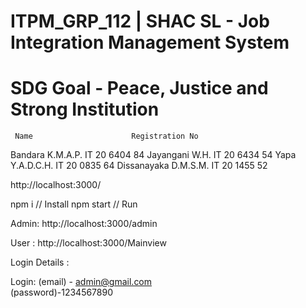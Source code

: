 # ITPM_GRP_112 | SHAC SL - Job Integration Management System
# SDG Goal - Peace, Justice and Strong Institution
     Name	                   Registration No
Bandara K.M.A.P.	             IT 20 6404 84
Jayangani W.H.                 IT 20 6434 54
Yapa Y.A.D.C.H.                IT 20 0835 64
Dissanayaka D.M.S.M.     	     IT 20 1455 52


http://localhost:3000/

npm i // Install 
npm start // Run 



  Admin:
http://localhost:3000/admin

   User : 
http://localhost:3000/Mainview

   Login Details :

Login: (email) - admin@gmail.com        
(password)-1234567890


